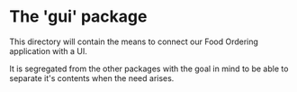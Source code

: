 # The 'gui' package
This directory will contain the means to connect our Food Ordering application with a UI.

It is segregated from the other packages with the goal in mind
 to be able to separate it's contents when the need arises.
